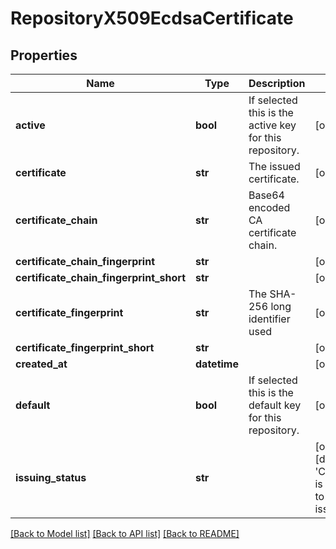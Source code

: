 # RepositoryX509EcdsaCertificate

## Properties
Name | Type | Description | Notes
------------ | ------------- | ------------- | -------------
**active** | **bool** | If selected this is the active key for this repository. | [optional] 
**certificate** | **str** | The issued certificate. | [optional] 
**certificate_chain** | **str** | Base64 encoded CA certificate chain. | [optional] 
**certificate_chain_fingerprint** | **str** |  | [optional] 
**certificate_chain_fingerprint_short** | **str** |  | [optional] 
**certificate_fingerprint** | **str** | The SHA-256 long identifier used | [optional] 
**certificate_fingerprint_short** | **str** |  | [optional] 
**created_at** | **datetime** |  | [optional] 
**default** | **bool** | If selected this is the default key for this repository. | [optional] 
**issuing_status** | **str** |  | [optional] [default to 'Certificate is pending to be issued']

[[Back to Model list]](../README.md#documentation-for-models) [[Back to API list]](../README.md#documentation-for-api-endpoints) [[Back to README]](../README.md)


